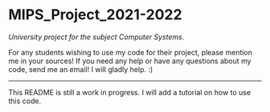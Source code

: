 # MIPS_Project_2021-2022
*University project for the subject Computer Systems.* 

For any students wishing to use my code for their project, please mention me in your sources!
If you need any help or have any questions about my code, send me an email! I will gladly help. :)

---

This README is still a work in progress. I will add a tutorial on how to use this code.
